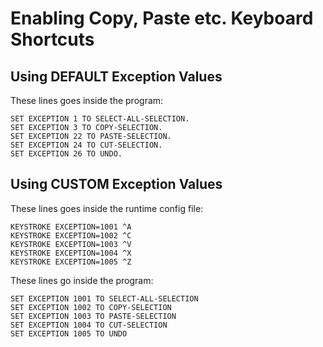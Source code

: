 # Enabling Copy, Paste etc. Keyboard Shortcuts

## Using DEFAULT Exception Values

These lines goes inside the program:

```
SET EXCEPTION 1 TO SELECT-ALL-SELECTION.  
SET EXCEPTION 3 TO COPY-SELECTION.  
SET EXCEPTION 22 TO PASTE-SELECTION.  
SET EXCEPTION 24 TO CUT-SELECTION.  
SET EXCEPTION 26 TO UNDO.  
```

## Using CUSTOM Exception Values

These lines goes inside the runtime config file:  
```
KEYSTROKE EXCEPTION=1001 ^A  
KEYSTROKE EXCEPTION=1002 ^C  
KEYSTROKE EXCEPTION=1003 ^V  
KEYSTROKE EXCEPTION=1004 ^X  
KEYSTROKE EXCEPTION=1005 ^Z  
```

These lines go inside the program:
```
SET EXCEPTION 1001 TO SELECT-ALL-SELECTION  
SET EXCEPTION 1002 TO COPY-SELECTION  
SET EXCEPTION 1003 TO PASTE-SELECTION  
SET EXCEPTION 1004 TO CUT-SELECTION
SET EXCEPTION 1005 TO UNDO 
```
